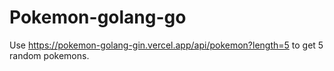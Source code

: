 # Pokemon-golang-go

Use https://pokemon-golang-gin.vercel.app/api/pokemon?length=5 to get 5 random pokemons.

